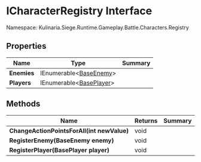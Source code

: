 # ICharacterRegistry Interface

Namespace: Kulinaria.Siege.Runtime.Gameplay.Battle.Characters.Registry


## Properties

| Name | Type | Summary |
|---|---|---|
| **Enemies** | IEnumerable\<[BaseEnemy](../Players/BasePlayer.md)\> |  |
| **Players** | IEnumerable\<[BasePlayer](../Enemies/BaseEnemy.md)\> |  |
## Methods

| Name | Returns | Summary |
|---|---|---|
| **ChangeActionPointsForAll(int newValue)** | void |  |
| **RegisterEnemy(BaseEnemy enemy)** | void |  |
| **RegisterPlayer(BasePlayer player)** | void |  |
